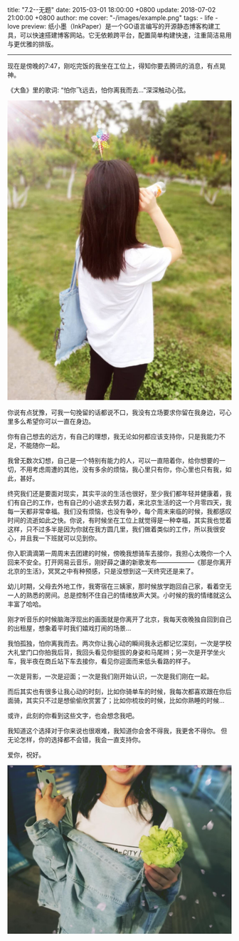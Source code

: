 title: "7.2--无题"
date: 2015-03-01 18:00:00 +0800
update: 2018-07-02 21:00:00 +0800
author: me
cover: "-/images/example.png"
tags:
    - life
    - love
preview: 纸小墨（InkPaper）是一个GO语言编写的开源静态博客构建工具，可以快速搭建博客网站。它无依赖跨平台，配置简单构建快速，注重简洁易用与更优雅的排版。

---


现在是傍晚的7:47，刚吃完饭的我坐在工位上，得知你要去腾讯的消息，有点晃神。

《大鱼》里的歌词: “怕你飞远去，怕你离我而去...”深深触动心弦。

![喝水的你的背影](../images/xiaoqian01.jpeg)

你说有点犹豫，可我一句挽留的话都说不口，我没有立场要求你留在我身边，可心里多么希望你可以一直在身边。

你有自己想去的远方，有自己的理想，我无论如何都应该支持你，只是我能力不足，不能随你一起。

我曾无数次幻想，自己是一个特别有能力的人，可以一直陪着你，给你想要的一切，不用考虑周遭的其他，没有多余的烦恼，我心里只有你，你心里也只有我，如此，甚好。

终究我们还是要面对现实，其实平淡的生活也很好，至少我们都年轻并健康着，我们有自己的工作，也有自己的小追求去努力着，来北京生活的这一个月零四天，我每一天都非常幸福。我们没有烦恼，也没有争吵，每个周末来临的时候，我都感叹时间的流逝如此之快。你说，有时候坐在工位上就觉得是一种幸福，其实我也觉着这样，只不过多半是因为你就在我方圆几里，我们做着类似的工作，所以我很安心，并且我一下班就可以见到你。

你入职滴滴第一周周末去团建的时候，傍晚我想骑车去接你，我担心太晚你一个人回来不安全。打开网易云音乐，刚好薛之谦的新歌发布——————《那是你离开北京的生活》，冥冥之中有种预感，只是没想到这一天终究还是来了。

幼儿时期，父母去外地工作，我寄宿在三姨家，那时候放学跑回自己家，看着空无一人的熟悉的房间。总是控制不住自己的情绪放声大哭。小时候的我的情绪就这么丰富了哈哈。

刚才听音乐的时候脑海浮现出的画面就是你离开了北京，我每天夜晚独自回到自己的出租屋，想象着平时我们嬉戏打闹的场景...

我怕孤独，怕你离我而去。两次你让我心动的瞬间我永远都记忆深刻，一次是学校大礼堂门口你拍我后背，我回头看见你挺拔的身姿和马尾辫；另一次是开学坐火车，我半夜在商丘站下车去接你，看见你迎面而来低头看路的样子。

一次是背影，一次是迎面；一次是我们刚开始认识，一次是我们刚在一起。

而后其实也有很多让我心动的时刻，比如你骑单车的时候，我每次都喜欢跟在你后面骑，其实只不过是想偷偷欣赏罢了；比如你梳妆的时候，比如你熟睡的时候...

或许，此刻的你看到这些文字，也会想念我吧。

我知道这个选择对于你来说也很艰难，我知道你会舍不得我，我更舍不得你。
但无论怎样，你的选择都不会错，我会一直支持你。

爱你，祝好。

![迎面捧花的你](../images/xiaoqian02.jpeg)